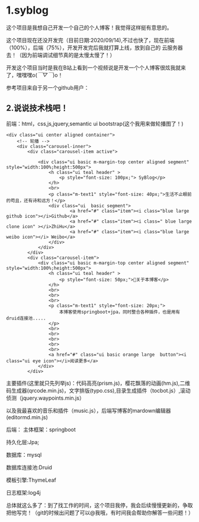 # 1.syblog

这个项目是我想自己开发一个自己的个人博客！我觉得这样挺有意思的。

这个项目现在还没开发完（目前日期:2020/09/14),不过也快了，现在前端（100%），后端（75%），开发开发完后我就打算上线，放到自己的
云服务器去！（因为前端调试细节真的是太慢太慢了！）

开发这个项目当时是我在B站上看到一个视频说是开发一个个人博客很炫我就来了，嘿嘿嘿o(*￣▽￣*)o！

参考项目来自于另一个github用户：
## 2.说说技术栈吧！
前端：html，css,js,jquery,semantic ui
bootstrap(这个我用来做轮播图了！)
<!--    </ul>-->
    <div class="ui center aligned container">
        <!-- 轮播 -->
        <div class="carousel-inner">
            <div class="carousel-item active">

                <div class="ui basic m-margin-top center aligned segment" style="width:100%;height:500px">
                    <h class="ui teal header" >
                        <p style="font-size: 100px;"> SyBlog</p>
                    </h>
                    <br>
                    <p class="m-text1" style="font-size: 40px;">生活不止眼前的苟且，还有诗和远方！</p>
                    <div class="ui  basic segment">
                            <a href="#" class="item"><i class="blue large github icon"></i>Github</a>
                            <a href="#" class="item"><i class=" blue large clone icon" ></i>ZhiHu</a>
                            <a href="#" class="item"><i class="blue large weibo icon"></i> Weibo</a>
                    </div>
                </div>
            </div>
            <div class="carousel-item">
                <div class="ui basic m-margin-top center aligned segment" style="width:100%;height:500px">
                    <h class="ui teal header" >
                        <p style="font-size: 50px;">👑关于本博客</p>
                    </h>
                    <br>
                    <br>
                    <br>
                    <p class="m-text1" style="font-size: 20px;">
                        本博客使用springboot+jpa，同时整合各种插件，也是用有druid连接池.....
                    </p>
                    <br>
                    <br>
                    <br>
                    <br>
                    <br>
                    <a href="#" class="ui basic orange large  button"><i class="ui eye icon"></i>阅读更多</a>
                </div>
            </div>
主要插件(这里就只先列举js)：代码高亮(prism.js)，樱花飘落的动画(hm.js),二维码生成器(qrcode.min.js)，文字排版(typo.css),目录生成插件（tocbot.js）,滚动侦测（jquery.waypoints.min.js）

以及我最喜欢的音乐和插件（music.js），后端写博客的mardown编辑器(editormd.min.js)

后端：
主体框架：springboot

持久化层:Jpa;

数据库：mysql

数据库连接池:Druid

模板引擎:ThymeLeaf

日志框架:log4j

总体就这么多了：到了找工作的时间，这个项目我停，我会后续慢慢更新的，争取把他写完！（git的时候出问题了可以@我哦，有时间我会帮助你解答一些问题！）
